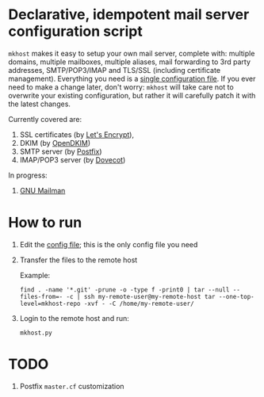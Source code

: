 # Declarative, idempotent mail server configuration script

`mkhost` makes it easy to setup your own mail server, complete with: multiple domains, multiple mailboxes, multiple aliases, mail forwarding to 3rd party addresses, SMTP/POP3/IMAP and TLS/SSL (including certificate management). Everything you need is a [single configuration file](mkhost/cfg.py). If you ever need to make a change later, don't worry: `mkhost` will take care not to overwrite your existing configuration, but rather it will carefully patch it with the latest changes.

Currently covered are:

1. SSL certificates (by [Let's Encrypt](https://letsencrypt.org/)),
2. DKIM (by [OpenDKIM](http://www.opendkim.org/))
3. SMTP server (by [Postfix](http://www.postfix.org/))
4. IMAP/POP3 server (by [Dovecot](https://www.dovecot.org/))

In progress:

1. [GNU Mailman](https://www.list.org/)

# How to run

1. Edit the [config file](mkhost/cfg.py); this is the only config file you need
2. Transfer the files to the remote host

   Example:

   ```
   find . -name '*.git' -prune -o -type f -print0 | tar --null --files-from=- -c | ssh my-remote-user@my-remote-host tar --one-top-level=mkhost-repo -xvf - -C /home/my-remote-user/
   ```

3. Login to the remote host and run:

   ```
   mkhost.py
   ```

# TODO

1. Postfix `master.cf` customization
